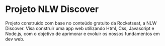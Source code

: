 # Projeto NLW Discover
Projeto construído com base no conteúdo gratuito da Rocketseat, a NLW Discover.
Visa construir uma app web utilizando Html, Css, Javascript e Node.js, com o objetivo de aprimorar e evoluir os nossos fundamentos em dev web.   
